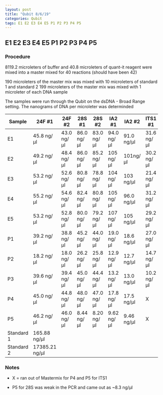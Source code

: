 ```yaml
---
layout: post
title: "Qubit 8/6/19"
categories: Qubit
tags: E1 E2 E3 E4 E5 P1 P2 P3 P4 P5 
---
```


## E1 E2 E3 E4 E5 P1 P2 P3 P4 P5

### Procedure

8119.2 microleters of buffer and 40.8 microleters of quant-it reagent were mixed into a master mixed
for 40 reactions (should have been 42)

190 microleters of the master mix was mixed with 10 microleters of standard 1 and standard 2
199 microleters of the master mix was mixed with 1 microleter of each DNA sample 

The samples were run through the Qubit on the dsDNA - Broad Range setting.
The nanograms of DNA per microleter was determinded 

|Sample|24F #1|24F #2|28S #1|28S #2|IA2 #1|IA2 #2|ITS1 #1|ITS1 #2| 
|----|----|-----|---|---|---|---|---|---|
|E1|45.8 ng/μl|43.0 ng/μl|86.0 ng/μl|83.0 ng/μl|94.0 ng/μl|91.0 ng/μl|31.6 ng/μl|31.0 ng/μl|
|E2|49.2 ng/μl|48.4 ng/μl|86.0 ng/μl|85.2 ng/μl|105 ng/μl|101ng/μl|30.2 ng/μl|29.6 ng/μl|
|E3|53.2 ng/μl|52.6 ng/μl|80.8 ng/μl|78.8 ng/μl|104 ng/μl|103 ng/μl|21.4 ng/μl|21.0 ng/μl|
|E4|55.2 ng/μl|54.6 ng/μl|82.4 ng/μl|80.8 ng/μl|105 ng/μl|96.0 ng/μl|31.2 ng/μl|30.6 ng/μl|
|E5|53.2 ng/μl|52.8 ng/μl|80.0 ng/μl|79.2 ng/μl|107 ng/μl|105 ng/μl|29.2 ng/μl|28.8 ng/μl|
|P1|39.2 ng/μl|38.8 ng/μl|45.2 ng/μl|44.0 ng/μl|19.0 ng/μl|18.6 ng/μl|27.0 ng/μl|26.6 ng/μl|
|P2|18.2 ng/μl|18.0 ng/μl|26.2 ng/μl|25.8 ng/μl|12.9 ng/μl|12.7 ng/μl|14.7 ng/μl|14.5 ng/μl|
|P3|39.6 ng/μl|39.4 ng/μl|45.0 ng/μl|44.4 ng/μl|13.2 ng/μl|13.0 ng/μl|10.2 ng/μl|10.1 ng/μl|
|P4|45.0 ng/μl|44.8 ng/μl|48.0 ng/μl|47.0 ng/μl|17.8 ng/μl|17.5 ng/μl|X|X|
|P5|46.2 ng/μl|46.0 ng/μl|8.44 ng/μl|8.20 ng/μl|9.62 ng/μl|9.46 ng/μl|X|X|
|Standard 1|165.88 ng/μl|
|Standard 2|17385.21 ng/μl|

### Notes

* X = ran out of Mastermix for P4 and P5 for ITS1

* P5 for 28S was weak in the PCR and came out as ~8.3 ng/μl 

